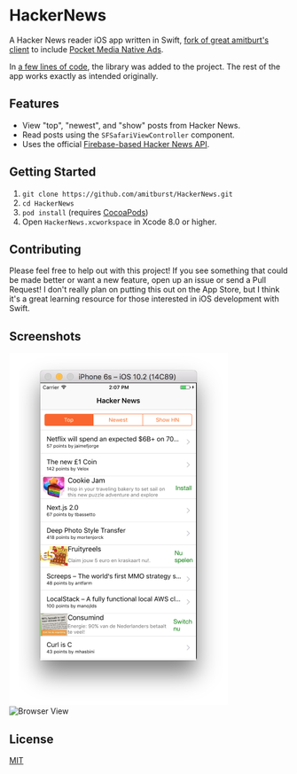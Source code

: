 # HackerNews

A Hacker News reader iOS app written in Swift, [fork of great amitburt's client](https://github.com/amitburst/HackerNews) to include [Pocket Media Native Ads](https://github.com/Pocketbrain/nativeadslib-ios).

In [a few lines of code](https://github.com/Pocketbrain/HackerNews/commit/54c6a670d304c0d614ba14e9ff75a38a4c87a67c), the library was added to the project. The rest of the app works exactly as intended originally.


## Features

* View "top", "newest", and "show" posts from Hacker News.
* Read posts using the `SFSafariViewController` component.
* Uses the official [Firebase-based Hacker News API](https://github.com/HackerNews/API).

## Getting Started

1. `git clone https://github.com/amitburst/HackerNews.git`
2. `cd HackerNews`
3. `pod install` (requires [CocoaPods](https://cocoapods.org))
4. Open `HackerNews.xcworkspace` in Xcode 8.0 or higher.

## Contributing

Please feel free to help out with this project! If you see something that could be made better or want a new feature, open up an issue or send a Pull Request! I don't really plan on putting this out on the App Store, but I think it's a great learning resource for those interested in iOS development with Swift.

## Screenshots

![Main View](Resources/screenshot1.png)
![Browser View](Resources/screenshot2.png)

## License

[MIT](LICENSE)

